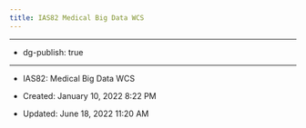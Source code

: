 ```yaml
---
title: IAS82 Medical Big Data WCS
---
```


- --

- dg-publish: true

- --

- IAS82: Medical Big Data WCS

- Created: January 10, 2022 8:22 PM

- Updated: June 18, 2022 11:20 AM
